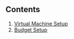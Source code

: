## Contents

1. [Virtual Machine Setup](VM-Setup/README.md)
2. [Budget Setup](BudgetSetup/README.md)

